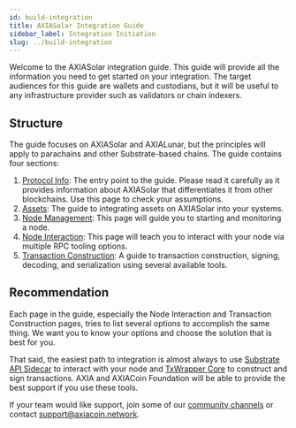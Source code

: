 ```yaml
---
id: build-integration
title: AXIASolar Integration Guide
sidebar_label: Integration Initiation
slug: ../build-integration
---
```


Welcome to the AXIASolar integration guide. This guide will provide all the information you need to
get started on your integration. The target audiences for this guide are wallets and custodians, but
it will be useful to any infrastructure provider such as validators or chain indexers.

## Structure

The guide focuses on AXIASolar and AXIALunar, but the principles will apply to parachains and other
Substrate-based chains. The guide contains four sections:

1. [Protocol Info](build-protocol-info.md): The entry point to the guide. Please read it carefully
   as it provides information about AXIASolar that differentiates it from other blockchains. Use this
   page to check your assumptions.
1. [Assets](build-integrate-assets.md): The guide to integrating assets on AXIASolar into your
   systems.
1. [Node Management](build-node-management.md): This page will guide you to starting and monitoring
   a node.
1. [Node Interaction](build-node-interaction.md): This page will teach you to interact with your
   node via multiple RPC tooling options.
1. [Transaction Construction](build-transaction-construction.md): A guide to transaction
   construction, signing, decoding, and serialization using several available tools.

## Recommendation

Each page in the guide, especially the Node Interaction and Transaction Construction pages, tries to
list several options to accomplish the same thing. We want you to know your options and choose the
solution that is best for you.

That said, the easiest path to integration is almost always to use
[Substrate API Sidecar](https://github.com/axia-tech/substrate-api-sidecar) to interact with your
node and [TxWrapper Core](https://github.com/axia-tech/txwrapper-core/) to construct and sign
transactions. AXIA and AXIACoin Foundation will be able to provide the best support if you use these
tools.

If your team would like support, join some of our [community channels](../general/community.md) or contact
support@axiacoin.network.
